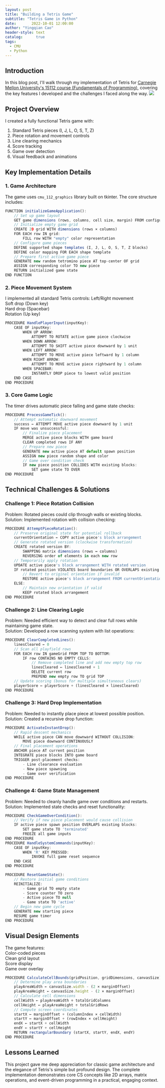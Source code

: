```yaml
---
layout: post
title: "Building a Tetris Game"
subtitle: "Tetris Game in Python"
date:       2022-10-01 12:00:00
author: "Yingqian Cao"
header-style: text
catalog:      true
tags:
  - CMU
  - Python
---
```


## Introduction

In this blog post, I'll walk through my implementation of Tetris for [Carnegie Mellon University's 15112 course (Fundamentals of Programming)](https://www.cs.cmu.edu/~112/syllabus.html), covering the key features I developed and the challenges I faced along the way.
![](/img/Game2-Tetrics.png)


## Project Overview
I created a fully functional Tetris game with:  
1. Standard Tetris pieces (I, J, L, O, S, T, Z)  
2. Piece rotation and movement controls  
3. Line clearing mechanics  
4. Score tracking  
5. Game over detection  
6. Visual feedback and animations  

## Key Implementation Details

### 1. Game Architecture
The game uses `cmu_112_graphics` library built on tkinter. The core structure includes:
```ts
FUNCTION initializeGameApplication():
    // Set up game layout
    GET game dimensions (rows, columns, cell size, margin) FROM configuration
    // Initialize empty game grid
    CREATE 2D grid WITH dimensions (rows × columns)
    FOR EACH row IN grid:
        FILL row WITH "empty" color representation
    // Configure game pieces
    DEFINE supported shape templates (I, J, L, O, S, T, Z blocks)
    DEFINE color mapping FOR EACH shape template
    // Prepare first active game piece
    GENERATE new random tetromino piece AT top-center OF grid
    ASSIGN corresponding color TO new piece
    RETURN initialized game state
END FUNCTION
```

### 2. Piece Movement System
I implemented all standard Tetris controls:
Left/Right movement  
Soft drop (Down key)  
Hard drop (Spacebar)  
Rotation (Up key)
```ts
PROCEDURE HandlePlayerInput(inputKey):
    CASE OF inputKey:
        WHEN UP ARROW:
            ATTEMPT TO ROTATE active game piece clockwise
        WHEN DOWN ARROW:
            ATTEMPT TO SHIFT active piece downward by 1 unit
        WHEN LEFT ARROW:
            ATTEMPT TO MOVE active piece leftward by 1 column
        WHEN RIGHT ARROW:
            ATTEMPT TO MOVE active piece rightward by 1 column
        WHEN SPACEBAR:
            INSTANTLY DROP piece to lowest valid position
    END CASE
END PROCEDURE
```

### 3. Core Game Logic
The timer drives automatic piece falling and game state checks:
```ts
PROCEDURE ProcessGameTick():
    // Attempt automatic downward movement
    success ← ATTEMPT MOVE active piece downward by 1 unit
    IF move was unsuccessful:
        // Finalize piece placement
        MERGE active piece blocks WITH game board
        CLEAR completed rows IF ANY
        // Prepare new piece
        GENERATE new active piece AT default spawn position
        ASSIGN new piece random shape and color
        // Game over condition check
        IF new piece position COLLIDES WITH existing blocks:
            SET game state TO OVER
END PROCEDURE
```


## Technical Challenges & Solutions

### Challenge 1: Piece Rotation Collision
Problem: Rotated pieces could clip through walls or existing blocks.  
Solution: Implemented rotation with collision checking:
```ts
PROCEDURE AttemptPieceRotation():
    // Preserve original state for potential rollback
    currentOrientation ← COPY active piece's block arrangement
    // Generate rotated version (clockwise transformation)
    CREATE rotated version BY:
        SWAPPING matrix dimensions (rows ↔ columns)
        REVERSING order of elements in each new row
    // Temporarily apply rotation
    UPDATE active piece's block arrangement WITH rotated version
    IF rotated position VIOLATES board boundaries OR OVERLAPS existing blocks:
        // Revert to original orientation if invalid
        RESTORE active piece's block arrangement FROM currentOrientation
    ELSE:
        // Maintain new orientation if valid
        KEEP rotated block arrangement
END PROCEDURE
```
### Challenge 2: Line Clearing Logic
Problem: Needed efficient way to detect and clear full rows while maintaining game state.  
Solution: Developed a row scanning system with list operations:
```ts
PROCEDURE ClearCompletedLines():
    linesCleared ← 0
    // Scan all playfield rows
    FOR EACH row IN gameGrid FROM TOP TO BOTTOM:
        IF row CONTAINS NO EMPTY CELLS:
            // Remove completed line and add new empty top row
            linesCleared ← linesCleared + 1
            DELETE current row
            PREPEND new empty row TO grid TOP  
    // Update scoring (bonus for multiple simultaneous clears)
    playerScore ← playerScore + (linesCleared × linesCleared)
END PROCEDURE  
```

### Challenge 3: Hard Drop Implementation
Problem: Needed to instantly place piece at lowest possible position.  
Solution: Created a recursive drop function:
```ts
PROCEDURE ActivateInstantDrop():
    // Rapid descent mechanics
    WHILE active piece CAN move downward WITHOUT COLLISION:
        MOVE piece downward CONTINUOUSLY
    // Final placement operations
    ANCHOR piece AT current position
    INTEGRATE piece blocks INTO game board
    TRIGGER post-placement checks:
        - Line clearance evaluation
        - New piece spawning
        - Game over verification
END PROCEDURE
```

### Challenge 4: Game State Management
Problem: Needed to cleanly handle game over conditions and restarts.  
Solution: Implemented state checks and reset functionality:
```ts
PROCEDURE CheckGameOverCondition():
    // Verify if new piece placement would cause collision
    IF active piece spawn position OVERLAPS existing blocks:
        SET game state TO 'terminated'
        FREEZE all game inputs
END PROCEDURE
PROCEDURE HandleSystemCommands(inputKey):
    CASE OF inputKey:
        WHEN 'R' KEY PRESSED:
            INVOKE full game reset sequence
    END CASE
END PROCEDURE
```
```ts        
PROCEDURE ResetGameState():
    // Restore initial game conditions
    REINITIALIZE:
        - Game grid TO empty state
        - Score counter TO zero
        - Active piece TO null
        - Game state TO 'active'
    // Begin new game cycle
    GENERATE new starting piece
    RESUME game timer
END PROCEDURE
```

## Visual Design Elements
The game features:  
Color-coded pieces  
Clean grid layout  
Score display  
Game over overlay
```ts
PROCEDURE CalculateCellBounds(gridPosition, gridDimensions, canvasSize):
    // Determine play area boundaries
    playAreaWidth ← canvasSize.width - (2 × marginOffset)
    playAreaHeight ← canvasSize.height - (2 × marginOffset)
    // Calculate cell dimensions
    cellWidth ← playAreaWidth ÷ totalGridColumns
    cellHeight ← playAreaHeight ÷ totalGridRows
    // Compute screen coordinates
    startX ← marginOffset + (columnIndex × cellWidth)
    startY ← marginOffset + (rowIndex × cellHeight)
    endX ← startX + cellWidth
    endY ← startY + cellHeight
    RETURN rectangularBoundary (startX, startY, endX, endY)
END PROCEDURE
```


## Lessons Learned

This project gave me deep appreciation for classic game architecture and the elegance of Tetris's simple but profound design. The complete implementation demonstrates core CS concepts like 2D arrays, matrix operations, and event-driven programming in a practical, engaging context.

